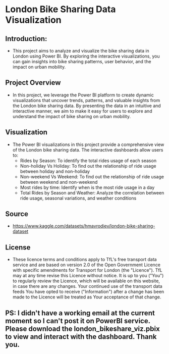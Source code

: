 # London Bike Sharing Data Visualization

## Introduction:
-  This project aims to analyze and visualize the bike sharing data in London using Power BI. By exploring the interactive visualizations, you can gain insights into bike sharing patterns, user behavior, and the impact on urban mobility.

## Project Overview
- In this project, we leverage the Power BI platform to create dynamic visualizations that uncover trends, patterns, and valuable insights from the London bike sharing data. By presenting the data in an intuitive and interactive manner, we aim to make it easy for users to explore and understand the impact of bike sharing on urban mobility.

## Visualization
- The Power BI visualizations in this project provide a comprehensive view of the London bike sharing data. The interactive dashboards allow users to:
    - Rides by Season: To identify the total rides usage of each season
    - Non-holiday Vs Holiday: To find out the relationship of ride usage between holiday and non-holiday
    - Non-weekend Vs Weekend: To find out the relationship of ride usage between weekend and non-weekend
    - Most rides by time: Identify when is the most ride usage in a day
    - Total Rides by Season and Weather: Analyze the correlation between ride usage, seasonal variations, and weather conditions

## Source
-  https://www.kaggle.com/datasets/hmavrodiev/london-bike-sharing-dataset

## License
- These licence terms and conditions apply to TfL's free transport data service and are based on version 2.0 of the Open Government Licence with specific amendments for Transport for London (the "Licence"). TfL may at any time revise this Licence without notice. It is up to you ("You") to regularly review the Licence, which will be available on this website, in case there are any changes. Your continued use of the transport data feeds You have opted to receive ("Information") after a change has been made to the Licence will be treated as Your acceptance of that change.

## PS: I didn't have a working email at the current moment so I can't post it on PowerBI service. Please download the london_bikeshare_viz.pbix to view and interact with the dashboard. Thank you.

